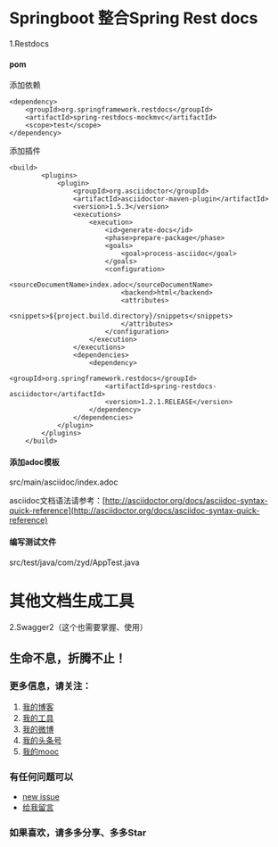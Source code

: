 # Springboot 整合Spring Rest docs
1.Restdocs

#### pom
添加依赖
```
<dependency>
    <groupId>org.springframework.restdocs</groupId>
    <artifactId>spring-restdocs-mockmvc</artifactId>
    <scope>test</scope>
</dependency>
```
添加插件

```
<build>
        <plugins>
            <plugin>
                <groupId>org.asciidoctor</groupId>
                <artifactId>asciidoctor-maven-plugin</artifactId>
                <version>1.5.3</version>
                <executions>
                    <execution>
                        <id>generate-docs</id>
                        <phase>prepare-package</phase>
                        <goals>
                            <goal>process-asciidoc</goal>
                        </goals>
                        <configuration>
                            <sourceDocumentName>index.adoc</sourceDocumentName>
                            <backend>html</backend>
                            <attributes>
                                <snippets>${project.build.directory}/snippets</snippets>
                            </attributes>
                        </configuration>
                    </execution>
                </executions>
                <dependencies>
                    <dependency>
                        <groupId>org.springframework.restdocs</groupId>
                        <artifactId>spring-restdocs-asciidoctor</artifactId>
                        <version>1.2.1.RELEASE</version>
                    </dependency>
                </dependencies>
            </plugin>
        </plugins>
    </build>

```
#### 添加adoc模板
src/main/asciidoc/index.adoc

asciidoc文档语法请参考：[http://asciidoctor.org/docs/asciidoc-syntax-quick-reference](http://asciidoctor.org/docs/asciidoc-syntax-quick-reference)

#### 编写测试文件
src/test/java/com/zyd/AppTest.java


# 其他文档生成工具
2.Swagger2（这个也需要掌握、使用）

## 生命不息，折腾不止！
### 更多信息，请关注：
1. [我的博客](http://www.zhyd.me)
2. [我的工具](http://tool.zhyd.me)
3. [我的微博](http://weibo.com/211230415)
4. [我的头条号](http://www.toutiao.com/c/user/3286958681/)
5. [我的mooc](http://www.imooc.com/u/1175248/articles)

### 有任何问题可以
- [new issue](https://github.com/shuxianfeng/springboot/issues)
- [给我留言](http://www.zhyd.me/guestbook)

### 如果喜欢，请多多分享、多多Star